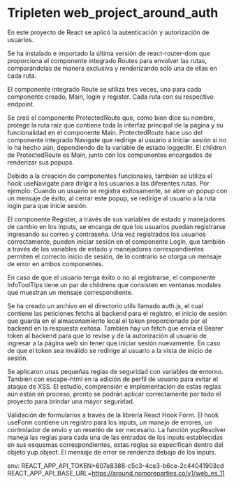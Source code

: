 # Tripleten web_project_around_auth

En este proyecto de React se aplicó la autenticación
y autorización de usuarios.

Se ha instalado e importado la última versión de react-router-dom
que proporciona el componente integrado Routes para envolver las rutas,
comparándolas de manera exclusiva y renderizando sólo una de ellas en
cada ruta.

El componente integrado Route se utiliza tres veces, una para cada
componente creado, Main, login y register. Cada ruta con su
respectivo endpoint.

Se creó el componente ProtectedRoute que, como bien dice su nombre,
protege la ruta raíz que contiene toda la interfaz principal de la
página y su funcionalidad en el componente Main. ProtectedRoute hace
uso del componente integrado Navigate que redirige al usuario a
iniciar sesión si no lo ha hecho aún, dependiendo de la variable de
estado loggedIn. El children de ProtectedRoute es Main, junto con
los componentes encargados de renderizar sus popups.

Debido a la creación de componentes funcionales, también se utiliza
el hook useNavigate para dirigir a los usuarios a las diferentes rutas.
Por ejemplo: Cuando un usuario se registra exitosamente, se abre un
popup con un mensaje de éxito; al cerrar este popup, se redirige
al usuario a la ruta login para que inicie sesión.

El componente Register, a través de sus variables de estado y
manejadores de cambio en los inputs, se encarga de que los usuarios
puedan registrarse ingresando su correo y contraseña.
Una vez registrados los usuarios correctamente, pueden iniciar sesión
en el componente Login, que también a través de las variables de
estado y manejadores correspondientes permiten el correcto
inicio de sesión, de lo contrario se otorga un mensaje de error
en ambos componentes.

En caso de que el usuario tenga éxito o no al registrarse, el
componente InfoToolTips tiene un par de childrens que consisten
en ventanas modales que muestran un mensaje correspondiente.

Se ha creado un archivo en el directorio utils llamado auth.js, el
cual contiene las peticiones fetchs al backend para el registro,
el inicio de sesión que guarda en el almacenamiento local el token
proporcionado por el backend en la respuesta exitosa. También hay
un fetch que envía el Bearer token al backend para que lo revise
y de la autorización al usuario de ingresar a la página web sin
tener que iniciar sesión nuevamente. En caso de que el token sea
inválido se redirige al usuario a la vista de inicio de sesión.

Se aplicaron unas pequeñas reglas de seguridad con variables de
entorno. También con escape-html en la edición de perfil de usuario
para evitar el ataque de XSS. El estudio, comprensión e
implementación de estas reglas aún están en proceso, pronto
se podrán aplicar correctamente por todo el proyecto para brindar
una mayor seguridad.

Validación de formularios a través de la librería React Hook Form.
El hook useForm contiene un registro para los inputs, un manejo
de errores, un controlador de envío y un resetéo de ser necesario.
La función yupResolver maneja las reglas para cada una de las
entradas de los inputs establecidas en sus esquemas correspondientes,
estas reglas se especifican dentro del objeto yup.object. El mensaje
de error se renderiza debajo de los inputs.

env:
REACT_APP_API_TOKEN=607e8388-c5c3-4ce3-b6ce-2c44041903cd
REACT_APP_API_BASE_URL=https://around.nomoreparties.co/v1/web_es_11
